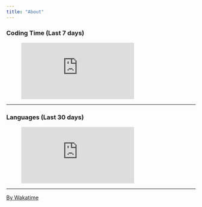 ```yaml
---
title: "About"
---
```


### Coding Time (Last 7 days)

<figure><embed src="https://wakatime.com/share/@clay4649/4956bdac-cecf-49da-a028-3ca2aef07479.svg"></embed></figure>

---

### Languages (Last 30 days)

<figure><embed src="https://wakatime.com/share/@clay4649/ed828afc-db5b-44ec-9df9-04df5572337d.svg"></embed></figure>

---

[By Wakatime](https://wakatime.com/i/clay4649)